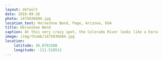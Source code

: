 ```yaml
---
layout: default
date: 2016-09-26
photo: 1475036604.jpg
location_text: Horseshoe Bend, Page, Arizona, USA
title: Horseshoe Bend
caption: At this very crazy spot, the Colorado River looks like a horseshoe. The river is not very deep there and it is possible to see the vegetation.
image: /img/thumb/1475036604.jpg
location:
    latitude: 36.8791588
    longitude: -111.510513
---
```

